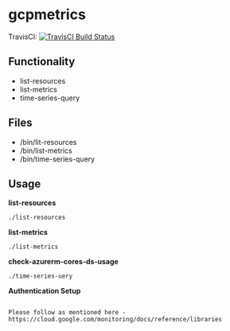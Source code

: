 # gcpmetrics

TravisCI: [![TravisCI Build Status](https://travis-ci.org/sreejita-biswas/gcpmetrics.svg?branch=develop)](https://travis-ci.org/sreejita-biswas/gcpmetrics)

## Functionality

 - list-resources
 - list-metrics
 - time-series-query

## Files

* /bin/lit-resources
* /bin/list-metrics
* /bin/time-series-query

## Usage

**list-resources**
```
./list-resources 

```

**list-metrics**
```
./list-metrics

```

**check-azurerm-cores-ds-usage**
```
./time-series-uery

```

**Authentication Setup**

```

Please follow as mentioned here - https://cloud.google.com/monitoring/docs/reference/libraries

```

